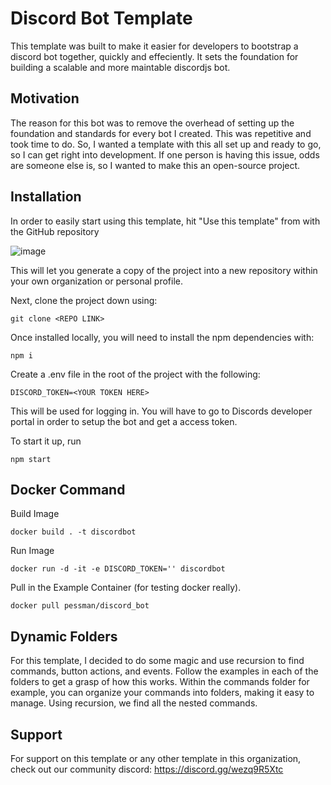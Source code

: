 # Discord Bot Template
This template was built to make it easier for developers to bootstrap a discord bot together, quickly and effeciently. It sets the foundation for building a scalable and more maintable discordjs bot.

## Motivation
The reason for this bot was to remove the overhead of setting up the foundation and standards for every bot I created. This was repetitive and took time to do. So, I wanted a template with this all set up and ready to go, so I can get right into development. If one person is having this issue, odds are someone else is, so I wanted to make this an open-source project.

## Installation
In order to easily start using this template, hit "Use this template" from with the GitHub repository

![image](https://user-images.githubusercontent.com/34040658/170808950-9c9165f7-a3ab-4915-8177-c39cf12d2bb5.png)

This will let you generate a copy of the project into a new repository within your own organization or personal profile.

Next, clone the project down using:

```
git clone <REPO LINK>
```

Once installed locally, you will need to install the npm dependencies with:

```
npm i
```

Create a .env file in the root of the project with the following:

```
DISCORD_TOKEN=<YOUR TOKEN HERE>
```

This will be used for logging in. You will have to go to Discords developer portal in order to setup the bot and get a access token.

To start it up, run 

```
npm start
```

## Docker Command
Build Image
```
docker build . -t discordbot
```

Run Image
```
docker run -d -it -e DISCORD_TOKEN='' discordbot
```

Pull in the Example Container (for testing docker really). 
```
docker pull pessman/discord_bot
```

## Dynamic Folders
For this template, I decided to do some magic and use recursion to find commands, button actions, and events. Follow the examples in each of the folders to get a grasp of how this works. Within the commands folder for example, you can organize your commands into folders, making it easy to manage. Using recursion, we find all the nested commands. 

## Support
For support on this template or any other template in this organization, check out our community discord: https://discord.gg/wezq9R5Xtc

